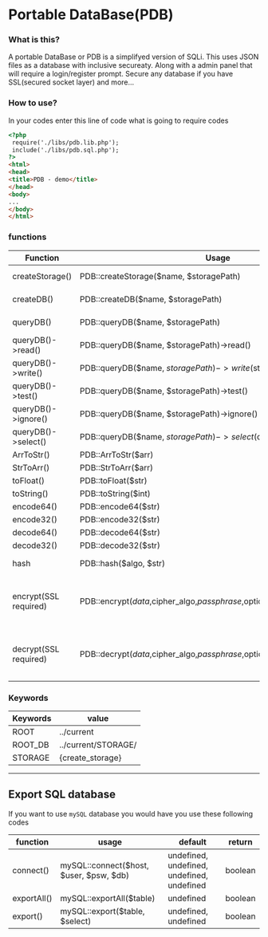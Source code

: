 # Portable DataBase(PDB)

### What is this?

A portable DataBase or PDB is a simplifyed version of SQLi. This uses JSON files as a database with 
inclusive secureaty. Along with a admin panel that will require a login/register prompt. Secure
any database if you have SSL(secured socket layer) and more...

### How to use?

In your codes enter this line of code what is going to require codes
```html
<?php
 require('./libs/pdb.lib.php');
 include('./libs/pdb.sql.php');
?>
<html>
<head>
<title>PDB - demo</title>
</head>
<body>
...
</body>
</html>
```

### functions

| Function | Usage 		   | Default  | return | support |
| -------- | ------------- | ------- | ------ | ------ |
| createStorage() | PDB::createStorage($name, $storagePath) | "db", ROOT | boolean | 0.0.1<X  |
| createDB() | PDB::createDB($name, $storagePath) | undefined, ROOT_DB | boolean | 0.0.1<X |
| queryDB() | PDB::queryDB($name, $storagePath) | undefined, ROOT_DB | boolean | 0.0.1<X |
| queryDB()->read()   | PDB::queryDB($name, $storagePath)->read() | null | string | 0.0.1<X |
| queryDB()->write() | PDB::queryDB($name, $storagePath)->write($str) | undefined | boolean | 0.0.1<X |
| queryDB()->test()  | PDB::queryDB($name, $storagePath)->test() | null | boolean | 0.0.1<X |
| queryDB()->ignore() | PDB::queryDB($name, $storagePath)->ignore() | null | undefined | 0.0.1<X |
| queryDB()->select() | PDB::queryDB($name, $storagePath)->select($query) | undefined | string | 0.0.1<X |
| ArrToStr() | PDB::ArrToStr($arr) | undefined | string | 0.0.1<X |
| StrToArr() | PDB::StrToArr($arr) | undefined | array | 0.0.1<X |
| toFloat()  | PDB::toFloat($str)  | undefined | int | 0.0.1<X |
| toString() | PDB::toString($int) | undefined | string | 0.0.1<X |
| encode64() | PDB::encode64($str) | undefined | string | 0.0.1<X |
| encode32() | PDB::encode32($str) | undefined | string | 0.0.1<X |
| decode64() | PDB::decode64($str) | undefined | string | 0.0.1<X |
| decode32() | PDB::decode32($str) | undefined | string | 0.0.1<X |
| hash | PDB::hash($algo, $str) | undefined, undefined | string | 0.0.1<X |
| encrypt(SSL required) | PDB::encrypt($data,$cipher_algo,$passphrase,$options,$iv,$tag,$aad,$tag_length) | undefined, undefined, undefined, 0, "", null, "", 16 | string | 0.0.1<X |
| decrypt(SSL required) | PDB::decrypt($data,$cipher_algo,$passphrase,$options,$iv,$tag,$aad) | undefined, undefined, undefined, 0, "", "", "" | string | 0.0.1<X |

### Keywords

| Keywords | value |
| ------- | ------ |
| ROOT    | ../current             |
| ROOT_DB | ../current/STORAGE/  |
| STORAGE | {create_storage}       |

***

## Export SQL database
 
 If you want to use `mySQL` database you would have you use these following codes
 
 | function | usage | default | return |
 | -------- | ----- | ------ | -------- |
 | connect()|mySQL::connect($host, $user, $psw, $db)| undefined, undefined, undefined, undefined | boolean |
 | exportAll() | mySQL::exportAll($table) | undefined | boolean |
 | export() | mySQL::export($table, $select) | undefined, undefined | boolean |
 
